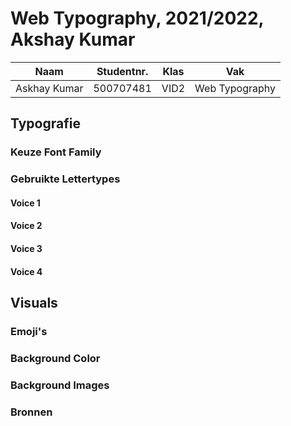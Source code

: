 # Web Typography, 2021/2022, Akshay Kumar

| Naam | Studentnr.       | Klas     | Vak     |
| ----------- | ----------- | -----------| -----------|
| Askhay Kumar     | 500707481       | VID2 | Web Typography |

## Typografie

### Keuze Font Family

### Gebruikte Lettertypes

#### Voice 1

#### Voice 2

#### Voice 3

#### Voice 4

## Visuals

### Emoji's

### Background Color

### Background Images

### Bronnen
